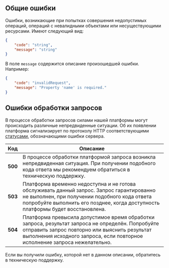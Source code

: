 ## Общие ошибки

Ошибки, возникающие при попытках совершения недопустимых операций, операций с невалидными объектами или несуществующими ресурсами. Имеют следующий вид:

```json
{
    "code": "string",
    "message": "string"
}
```

В поле `message` содержится описание произошедшей ошибки. Например:

```json
{
    "code": "invalidRequest",
    "message": "Property 'name' is required."
}
```

## Ошибки обработки запросов

В процессе обработки запросов силами нашей платформы могут происходить различные непредвиденные ситуации. Об их появлении платформа сигнализирует по протоколу HTTP соответствующими [статусами][5xx], обозначающими ошибки сервера.

|  Код    |  Описание  |
| ------- | ---------- |
| **500** | В процессе обработки платформой запроса возникла непредвиденная ситуация. При получении подобного кода ответа мы рекомендуем обратиться в техническую поддержку. |
| **503** | Платформа временно недоступна и не готова обслуживать данный запрос. Запрос гарантированно не выполнен, при получении подобного кода ответа попробуйте выполнить его позднее, когда доступность платформы будет восстановлена. |
| **504** | Платформа превысила допустимое время обработки запроса, результат запроса не определён. Попробуйте отправить запрос повторно или выяснить результат выполнения исходного запроса, если повторное исполнение запроса нежелательно. |

[5xx]: https://tools.ietf.org/html/rfc7231#section-6.6


Если вы получили ошибку, которой нет в данном описании, обратитесь в техническую поддержку.
